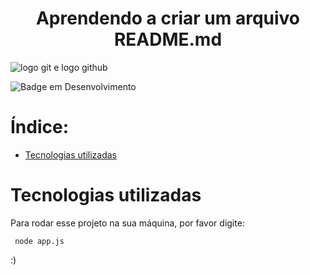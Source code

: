 <h1 align="center">Aprendendo a criar um arquivo README.md</h1>

![logo git e logo github](https://github.com/KarenLukianyAlmeida/curso-git-alura/assets/103999728/5f6c7dc8-39c2-44ec-89a2-f3a3331159a2)

![Badge em Desenvolvimento](http://img.shields.io/static/v1?label=STATUS&message=EM%20DESENVOLVIMENTO&color=GREEN&style=for-the-badge)

# Índice:

* [Tecnologias utilizadas](#tecnologias-utilizadas)

# Tecnologias utilizadas

Para rodar esse projeto na sua máquina, por favor digite:

```
 node app.js
 ```

:)
